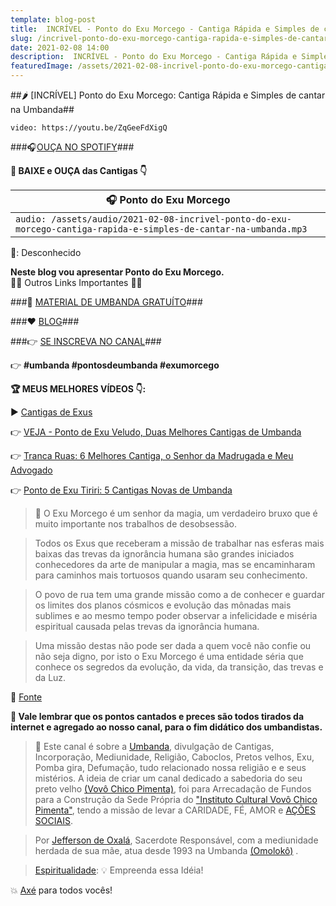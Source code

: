 ```yaml
---
template: blog-post
title:  INCRÍVEL - Ponto do Exu Morcego - Cantiga Rápida e Simples de cantar na Umbanda
slug: /incrivel-ponto-do-exu-morcego-cantiga-rapida-e-simples-de-cantar-na-umbanda
date: 2021-02-08 14:00
description:  INCRÍVEL - Ponto do Exu Morcego - Cantiga Rápida e Simples de cantar na Umbanda
featuredImage: /assets/2021-02-08-incrivel-ponto-do-exu-morcego-cantiga-rapida-e-simples-de-cantar-na-umbanda.jpg
---
```

##🌶 [INCRÍVEL] Ponto do Exu Morcego: Cantiga Rápida e Simples de cantar na Umbanda##

<!-- #1: Embed through web URL -->
`video: https://youtu.be/ZqGeeFdXigQ`

###🎧<a href='https://vovochicopimenta.cyou/spotify' target="_blank">OUÇA NO SPOTIFY</a>###

**🎁 BAIXE e OUÇA das Cantigas 👇**

|🎧 __Ponto do Exu Morcego__ |
|---|
|`audio: /assets/audio/2021-02-08-incrivel-ponto-do-exu-morcego-cantiga-rapida-e-simples-de-cantar-na-umbanda.mp3`|
🎤: Desconhecido

**Neste blog vou apresentar Ponto do Exu Morcego.**</br>
🔽🔽 Outros Links Importantes 🔽🔽

###🎁 <a href='https://vovochicopimenta.cyou/linktree' target="_blank">MATERIAL DE UMBANDA GRATUÍTO</a>###

###❤ <a href='https://vovochicopimenta.cyou'>BLOG</a>###

###👉 <a href='https://vovochicopimenta.cyou/youtube' target="_blank">SE INSCREVA NO CANAL</a>###

👉 **#umbanda #pontosdeumbanda #exumorcego**

**🏆 MEUS MELHORES VÍDEOS 👇:**

▶ <a href='https://youtube.com/playlist?list=PL4hRMyhBiogNy7ZYFrk1Pj_2oTeGDAEr-' target="_blank">Cantigas de Exus</a>

👉 <a href='https://youtu.be/JSounBWZ0Ao' target="_blank">VEJA - Ponto de Exu Veludo, Duas Melhores Cantigas de Umbanda</a>

👉 <a href='https://www.youtube.com/watch?v=m2SQ6Tp_wjc' target="_blank">Tranca Ruas:  6 Melhores Cantiga, o Senhor da Madrugada e Meu Advogado</a>

👉 <a href='https://youtu.be/wYlsWLlHTr8' target="_blank">Ponto de Exu Tiriri: 5 Cantigas Novas de Umbanda</a>

>📖 O Exu Morcego é um senhor da magia, um verdadeiro bruxo que é muito importante nos trabalhos de desobsessão.

>Todos os Exus que receberam a missão de trabalhar nas esferas mais baixas das trevas da ignorância humana são grandes iniciados conhecedores da arte de manipular a magia, mas se encaminharam para caminhos mais tortuosos quando usaram seu conhecimento.

>O povo de rua tem uma grande missão como a de conhecer e guardar os limites dos planos cósmicos e evolução das mônadas mais sublimes e ao mesmo tempo poder observar a infelicidade e miséria espiritual causada pelas trevas da ignorância humana.

>Uma missão destas não pode ser dada a quem você não confie ou não seja digno, por isto o Exu Morcego é uma entidade séria que conhece os segredos da evolução, da vida, da transição, das trevas e da Luz.

🔖 <a href='https://terreirocachoeiradaoxum.comunidades.net(https://terreirocachoeiradaoxum.comunidades.net/exu-morcego#:~:text=O%20Exu%20Morcego%20%C3%A9%20um,importante%20nos%20trabalhos%20de%20desobsess%C3%A3o.&text=Uma%20miss%C3%A3o%20destas%20n%C3%A3o%20pode,das%20trevas%20e%20da%20Luz.' target="_blank" rel="nofollow">Fonte</a>

**🔴 Vale lembrar que os pontos cantados e preces são todos tirados da internet e agregado ao nosso canal, para o fim didático dos umbandistas.**

>🙏 Este canal é sobre a <a href='https://pt.wikipedia.org/wiki/Umbanda' target="_blank">Umbanda</a>, divulgação de Cantigas, Incorporação, Mediunidade, Religião, Caboclos, Pretos velhos, Exu, Pomba gira, Defumação, tudo relacionado nossa religião e  e seus mistérios.
A ideia de criar um canal dedicado a sabedoria do seu preto velho <a href='https://vovochicopimenta.cyou'>(Vovô Chico Pimenta)</a>, foi para Arrecadação de Fundos para a Construção da Sede Própria do <a href='https://vovochicopimenta.cyou'>"Instituto Cultural Vovô Chico Pimenta"</a>, tendo a missão de levar a CARIDADE, FÉ, AMOR e <a href='https://pt.wikipedia.org/wiki/A%C3%A7%C3%A3o_social' target="_blank">AÇÕES SOCIAIS</a>.

>Por <a href='https://www.youtube.com/channel/UCvjsa9RBIztSUkd1JioCjJQ?sub_confirmation=1'  target="_blank">Jefferson de Oxalá</a>, Sacerdote Responsável, com a mediunidade herdada de sua mãe, atua desde 1993 na Umbanda <a href='https://pt.wikipedia.org/wiki/Omolok%C3%B4' target="_blank">(Omolokô)</a> .

><a href='https://pt.wikipedia.org/wiki/Espiritualidade' target="_blank">Espiritualidade</a>: 💡 Empreenda essa Idéia!

💥 <a href='https://pt.wikipedia.org/wiki/Ax%C3%A9' target="_blank">Axé</a> para todos vocês!
